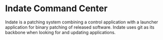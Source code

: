# Indate Command Center
Indate is a patching system combining a control application with a launcher application for binary patching of released software. Indate uses git as its backbone when looking for and updating applications.

